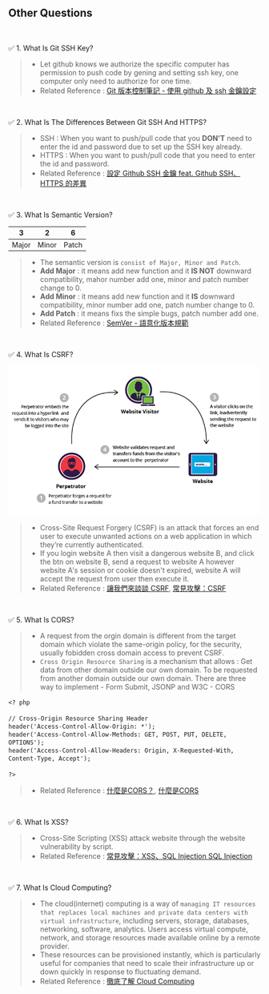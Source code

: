 ## Other Questions
<br/>

:white_check_mark: 1. What Is Git SSH Key?
> - Let github knows we authorize the specific computer has permission to push code by gening and setting ssh key, one computer only need to authorize for one time.
> - Related Reference : [Git 版本控制筆記 - 使用 github 及 ssh 金鑰設定](https://blog.jaycetyle.com/2018/02/github-ssh/)

<br/>

:white_check_mark: 2. What Is The Differences Between Git SSH And HTTPS?
> - SSH : When you want to push/pull code that you **DON'T** need to enter the id and password due to set up the SSH key already.
> - HTTPS : When you want to push/pull code that you need to enter the id and password.
> - Related Reference : [設定 Github SSH 金鑰 feat. Github SSH、HTTPS 的差異](https://ithelp.ithome.com.tw/articles/10205988)
<br/>

:white_check_mark: 3. What Is Semantic Version?

| 3 | 2 | 6 | 
|---|---|---|
| Major | Minor | Patch  |

> - The semantic version is `consist of Major, Minor and Patch`.
> - **Add Major** : it means add new function and it **IS NOT** downward compatibility, mahor number add one, minor and patch number change to 0.
> - **Add Minor** : it means add new function and it **IS** downward compatibility, minor number add one, patch number change to 0.
> - **Add Patch** : it means fixs the simple bugs, patch number add one.
> - Related Reference : [SemVer - 語意化版本規範](https://www.eebreakdown.com/2016/09/semver.html)

<br/>

:white_check_mark: 4. What Is CSRF?
<p align="center">
  <img src="img/csrf.png" alt="csrf" title="csrf">
</p>

> - Cross-Site Request Forgery (CSRF) is an attack that forces an end user to execute unwanted actions on a web application in which they’re currently authenticated.
> - If you login website A then visit a dangerous website B, and click the btn on website B, send a request to website A however website A's session or cookie doesn't expired, website A will accept the request from user then execute it.
> - Related Reference : [讓我們來談談 CSRF](https://blog.techbridge.cc/2017/02/25/csrf-introduction/), [常見攻擊：CSRF](https://yakimhsu.com/project/project_w12_Info_Security-CSRF.html)
<br/>

:white_check_mark: 5. What Is CORS?

> -  A request from the orgin domain is different from the target domain which violate the same-origin policy, for the security, usually fobidden cross domain access to prevent CSRF.
> - `Cross Origin Resource Sharing` is a mechanism that allows : Get data from other domain outside our own domain. To be requested from another domain outside our own domain. There are three way to implement - Form Submit, JSONP and W3C - CORS

```
<? php
 
// Cross-Origin Resource Sharing Header
header('Access-Control-Allow-Origin: *');
header('Access-Control-Allow-Methods: GET, POST, PUT, DELETE, OPTIONS');
header('Access-Control-Allow-Headers: Origin, X-Requested-With, Content-Type, Accept');
 
?>
```

> - Related Reference : [什麼是CORS？](https://sibevin.github.io/posts/2017-06-05-101518-note-cors), [什麼是CORS](https://ithelp.ithome.com.tw/articles/10204004)
<br/>

:white_check_mark: 6. What Is XSS?
> - Cross-Site Scripting (XSS) attack website through the website vulnerability by script.
> - Related Reference : [常見攻擊：XSS、SQL Injection
SQL Injection](https://yakimhsu.com/project/project_w12_Info_Security-XSS_SQL.html)
<br/>

:white_check_mark: 7. What Is Cloud Computing?
> - The cloud(internet) computing is a way of `managing IT resources that replaces local machines and private data centers with virtual infrastructure`, including servers, storage, databases, networking, software, analytics. Users access virtual compute, network, and storage resources made available online by a remote provider. 
> - These resources can be provisioned instantly, which is particularly useful for companies that need to scale their infrastructure up or down quickly in response to fluctuating demand.
> - Related Reference : [徹底了解 Cloud Computing](https://www.ithome.com.tw/article/93006)
<br/>
